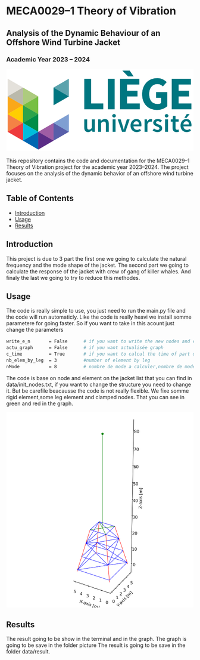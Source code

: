 # MECA0029–1 Theory of Vibration

## Analysis of the Dynamic Behaviour of an Offshore Wind Turbine Jacket

### Academic Year 2023 – 2024

![Project Logo](picture/readme/logo_liege.png)  

This repository contains the code and documentation for the MECA0029–1 Theory of Vibration project for the academic year 2023–2024. The project focuses on the analysis of the dynamic behavior of an offshore wind turbine jacket.

## Table of Contents

- [Introduction](#introduction)
- [Usage](#usage)
- [Results](#results)

## Introduction

This project is due to 3 part the first one we going to calculate the natural frequency and the mode shape of the jacket. The second part we going to calculate the response of the jacket with crew of  gang of killer whales. And finaly the last we going to try to reduce this methodes. 

## Usage
The code is really simple to use, you just need to run the main.py file and the code will run automaticly. Like the code is really heavi we install somme parametere for going faster. So if you want to take in this acount just change the parameters

```bash
write_e_n       = False      # if you want to write the new nodes and element in a file and the answers
actu_graph      = False      # if you want actualisée graph
c_time          = True       # if you want to calcul the time of part of the programm
nb_elem_by_leg  = 3          #number of element by leg
nMode           = 8          # nombre de mode a calculer,nombre de mode inclus dans la superoposition modale max 8
```	
The code is base on node and element on the jacket list that you can find in data/init_nodes.txt, if you want to change the structure you need to change it. But be carefile beacausse the code is not really flexible. We fixe somme rigid element,some leg element and clamped nodes. That you can see in green and red in the graph.

![Turbine](picture/readme/turbine.png)  

## Results

The result going to be show in the terminal and in the graph. The graph is going to be save in the folder picture The result is going to be save in the folder data/result.
